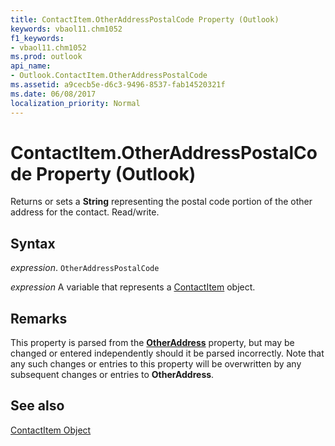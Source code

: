 ```yaml
---
title: ContactItem.OtherAddressPostalCode Property (Outlook)
keywords: vbaol11.chm1052
f1_keywords:
- vbaol11.chm1052
ms.prod: outlook
api_name:
- Outlook.ContactItem.OtherAddressPostalCode
ms.assetid: a9cecb5e-d6c3-9496-8537-fab14520321f
ms.date: 06/08/2017
localization_priority: Normal
---
```



# ContactItem.OtherAddressPostalCode Property (Outlook)

Returns or sets a  **String** representing the postal code portion of the other address for the contact. Read/write.


## Syntax

_expression_. `OtherAddressPostalCode`

_expression_ A variable that represents a [ContactItem](./Outlook.ContactItem.md) object.


## Remarks

This property is parsed from the  **[OtherAddress](Outlook.ContactItem.OtherAddress.md)** property, but may be changed or entered independently should it be parsed incorrectly. Note that any such changes or entries to this property will be overwritten by any subsequent changes or entries to **OtherAddress**.


## See also


[ContactItem Object](Outlook.ContactItem.md)

